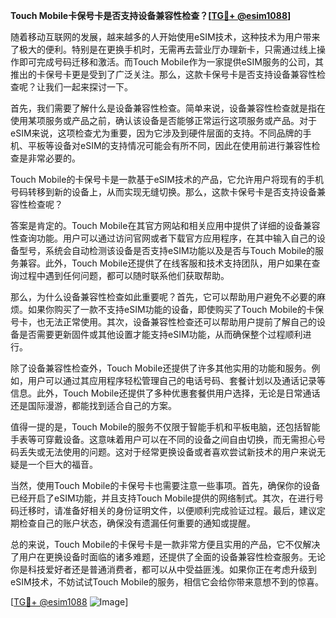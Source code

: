 **Touch Mobile卡保号卡是否支持设备兼容性检查？[[TG💪+ @esim1088](https://t.me/s/esim1088)]**

随着移动互联网的发展，越来越多的人开始使用eSIM技术，这种技术为用户带来了极大的便利。特别是在更换手机时，无需再去营业厅办理新卡，只需通过线上操作即可完成号码迁移和激活。而Touch Mobile作为一家提供eSIM服务的公司，其推出的卡保号卡更是受到了广泛关注。那么，这款卡保号卡是否支持设备兼容性检查呢？让我们一起来探讨一下。

首先，我们需要了解什么是设备兼容性检查。简单来说，设备兼容性检查就是指在使用某项服务或产品之前，确认该设备是否能够正常运行这项服务或产品。对于eSIM来说，这项检查尤为重要，因为它涉及到硬件层面的支持。不同品牌的手机、平板等设备对eSIM的支持情况可能会有所不同，因此在使用前进行兼容性检查是非常必要的。

Touch Mobile的卡保号卡是一款基于eSIM技术的产品，它允许用户将现有的手机号码转移到新的设备上，从而实现无缝切换。那么，这款卡保号卡是否支持设备兼容性检查呢？

答案是肯定的。Touch Mobile在其官方网站和相关应用中提供了详细的设备兼容性查询功能。用户可以通过访问官网或者下载官方应用程序，在其中输入自己的设备型号，系统会自动检测该设备是否支持eSIM功能以及是否与Touch Mobile的服务兼容。此外，Touch Mobile还提供了在线客服和技术支持团队，用户如果在查询过程中遇到任何问题，都可以随时联系他们获取帮助。

那么，为什么设备兼容性检查如此重要呢？首先，它可以帮助用户避免不必要的麻烦。如果你购买了一款不支持eSIM功能的设备，即使购买了Touch Mobile的卡保号卡，也无法正常使用。其次，设备兼容性检查还可以帮助用户提前了解自己的设备是否需要更新固件或其他设置才能支持eSIM功能，从而确保整个过程顺利进行。

除了设备兼容性检查外，Touch Mobile还提供了许多其他实用的功能和服务。例如，用户可以通过其应用程序轻松管理自己的电话号码、套餐计划以及通话记录等信息。此外，Touch Mobile还提供了多种优惠套餐供用户选择，无论是日常通话还是国际漫游，都能找到适合自己的方案。

值得一提的是，Touch Mobile的服务不仅限于智能手机和平板电脑，还包括智能手表等可穿戴设备。这意味着用户可以在不同的设备之间自由切换，而无需担心号码丢失或无法使用的问题。这对于经常更换设备或者喜欢尝试新技术的用户来说无疑是一个巨大的福音。

当然，使用Touch Mobile的卡保号卡也需要注意一些事项。首先，确保你的设备已经开启了eSIM功能，并且支持Touch Mobile提供的网络制式。其次，在进行号码迁移时，请准备好相关的身份证明文件，以便顺利完成验证过程。最后，建议定期检查自己的账户状态，确保没有遗漏任何重要的通知或提醒。

总的来说，Touch Mobile的卡保号卡是一款非常方便且实用的产品，它不仅解决了用户在更换设备时面临的诸多难题，还提供了全面的设备兼容性检查服务。无论你是科技爱好者还是普通消费者，都可以从中受益匪浅。如果你正在考虑升级到eSIM技术，不妨试试Touch Mobile的服务，相信它会给你带来意想不到的惊喜。

[[TG💪+ @esim1088](https://t.me/s/esim1088) ![Image](https://i.postimg.cc/4NQfJmqS/Snipaste-2025-05-13-00-14-12.png)]
